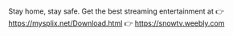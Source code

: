 Stay home, stay safe. Get the best streaming entertainment at
👉 https://mysplix.net/Download.html
👉 https://snowtv.weebly.com

